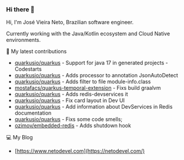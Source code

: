 ### Hi there 👋

Hi, I'm José Vieira Neto, Brazilian software engineer.

Currently working with the Java/Kotlin ecosystem and Cloud Native environments.

🚀 My latest contributions
- [quarkusio/quarkus](https://github.com/quarkusio/quarkus/pull/20849) - Support for java 17 in generated projects - Codestarts
- [quarkusio/quarkus](https://github.com/quarkusio/quarkus/pull/20784) - Adds processor to annotation JsonAutoDetect
- [quarkusio/quarkus](https://github.com/quarkusio/quarkus/pull/20370) - Adds filter to file module-info.class
- [mostafacs/quarkus-temporal-extension](https://github.com/mostafacs/quarkus-temporal-extension/pull/1) - Fixs build graalvm
- [quarkusio/quarkus](https://github.com/quarkusio/quarkus/pull/17133) - Adds redis-devservices it
- [quarkusio/quarkus](https://github.com/quarkusio/quarkus/pull/16985) - Fix card layout in Dev UI
- [quarkusio/quarkus](https://github.com/quarkusio/quarkus/pull/17132) - Add information about DevServices in Redis documentation
- [quarkusio/quarkus](https://github.com/quarkusio/code.quarkus.io/pull/463) - Fixs some code smells;
- [ozimov/embedded-redis](https://github.com/ozimov/embedded-redis/pull/11) - Adds shutdown hook

💻 My Blog
- [https://www.netodevel.com](https://netodevel.com/)
